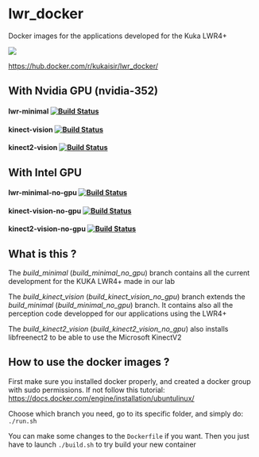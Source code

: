 # lwr_docker
Docker images for the applications developed for the Kuka LWR4+

[![](https://images.microbadger.com/badges/image/kukaisir/lwr_docker.svg)](https://microbadger.com/images/kukaisir/lwr_docker "Get your own image badge on microbadger.com")

https://hub.docker.com/r/kukaisir/lwr_docker/

## With Nvidia GPU (nvidia-352)
#### lwr-minimal [![Build Status](https://travis-ci.org/kuka-isir/lwr_docker.svg?branch=build_minimal)](https://travis-ci.org/kuka-isir/lwr_docker)
#### kinect-vision [![Build Status](https://travis-ci.org/kuka-isir/lwr_docker.svg?branch=build_kinect_vision)](https://travis-ci.org/kuka-isir/lwr_docker)
#### kinect2-vision [![Build Status](https://travis-ci.org/kuka-isir/lwr_docker.svg?branch=build_kinect2_vision)](https://travis-ci.org/kuka-isir/lwr_docker)

## With Intel GPU
#### lwr-minimal-no-gpu [![Build Status](https://travis-ci.org/kuka-isir/lwr_docker.svg?branch=build_minimal_no_gpu)](https://travis-ci.org/kuka-isir/lwr_docker)
#### kinect-vision-no-gpu [![Build Status](https://travis-ci.org/kuka-isir/lwr_docker.svg?branch=build_kinect_vision_no_gpu)](https://travis-ci.org/kuka-isir/lwr_docker)
#### kinect2-vision-no-gpu [![Build Status](https://travis-ci.org/kuka-isir/lwr_docker.svg?branch=build_kinect2_vision_no_gpu)](https://travis-ci.org/kuka-isir/lwr_docker)

## What is this ?
The *build_minimal* (*build_minimal_no_gpu*) branch contains all the current development for the KUKA LWR4+ made in our lab

The *build_kinect_vision* (*build_kinect_vision_no_gpu*) branch extends the *build_minimal* (*build_minimal_no_gpu*) branch. It contains also all the perception code developped for our applications using the LWR4+

The *build_kinect2_vision* (*build_kinect2_vision_no_gpu*) also installs libfreenect2 to be able to use the Microsoft KinectV2

## How to use the docker images ?
First make sure you installed docker properly, and created a docker group with sudo permissions. If not follow this tutorial: https://docs.docker.com/engine/installation/ubuntulinux/

Choose which branch you need, go to its specific folder, and simply do: `./run.sh`

You can make some changes to the `Dockerfile` if you want. Then you just have to launch `./build.sh` to try build your new container
